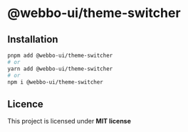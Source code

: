 # @webbo-ui/theme-switcher



## Installation

```bash
pnpm add @webbo-ui/theme-switcher
# or
yarn add @webbo-ui/theme-switcher
# or
npm i @webbo-ui/theme-switcher
```

## Licence

This project is licensed under **MIT license**